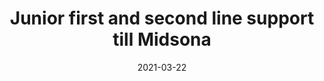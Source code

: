 ---
title: 'Junior first and second line support till Midsona'
contact: 'Förnamn Efternamn'
date: '2021-03-22'
id: 404000
city: 'Malmö'
scope: 'Heltid, 8-17'
type: 'Rekrytering'
category: 'Helpdesk First Line Support'
starDate: 'Omgående'
subHeader: 'Du som vill arbeta i ett litet team av teknikfantaster och har en fenomenal servicekänsla, look no further. Det går bra för Midsona och tillväxttakten är snabb, därför behöver nu även deras IT-team utökas. Har du erfarenhet av service desk samt ett stort intresse för IT - Ansök nedan!'
aboutPosition: 'I dockan i Malmö, precis vid vattnet, hittar vi ett av Nordens ledande företag inom hälsa och välbefinnande. I lokaler med fönster som väggar är det ingen brist på D-vitamin under vinterhalvåret, men om du mot förmodan skulle behöva ett vitamintillskott är detta trots allt Midsonas hemmaplan.
IT-teamet består idag av 8 personer och eftersom Midsona går som tåget så letar de nu efter en ytterligare kollega. Med varje förvärv Midsona gör växer också IT-teamets ansvarsområde och projekt de är delaktiga i. Ni sitter jämte varandra i teamet och om du gillar teknik i alla dess former har du hamnat rätt, här är alltifrån datorspel, bilar och ny teknik stora intressen nämligen!
Tjänsten är en direktrekrytering vilket innebär att rekryteringsprocessen sker genom Academic Work men du kommer anställas direkt hos Midsona.'
tasks: I rollen som som first and second-line support kommer du ha en varierad roll med stort ansvar för ditt område. Du kommer att ha ett nära samarbete med en annan tekniker och gemensamt ansvara för de ärenden som kommer in i service desken. Du kommer att prioritera och delegera ut ärendena utefter vilket typ av ärende det är. First och second-line ärenden är du ansvarig för och ärenden som kräver mer specialistkunskap kommer att delegeras vidare. Framtidsutsikterna för IT-teamet är goda och med den tillväxtfart de har nu och räknar med framöver kan teamet komma att utökas ytterligare och då finnas också chanser för nya ansvarsområden för dig i denna roll.'
extraInfo: 'Midsona AB är ett av Nordens ledande företag inom hälsa och välbefinnande. Huvudkontoret ligger i Malmö och Midsonas totala omsättning år 2019 var 3 081 miljoner kronor! Midsona utvecklar, tillverkar och marknadsför produkter inom områdena kost och hälsa, naturläkemedel, förkylning samt hygien. Antalet anställda är ca 160, i Sverige, Norge och Finland. Midsonas vision är att vara ett av de ledande företagen i Europa inom hälsa och välbefinnande med Norden som bas och med missionen att hjälpa människor till ett hälsosammare liv. Midsona utvecklar och marknadsför starka varumärken inom hälsa och välbefinnande och målet är att varumärkena ska ha position nummer ett eller två inom sin kategori.'
---